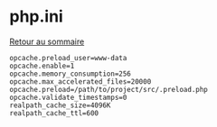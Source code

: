 # php.ini

[Retour au sommaire](index.md)

```
opcache.preload_user=www-data
opcache.enable=1
opcache.memory_consumption=256
opcache.max_accelerated_files=20000
opcache.preload=/path/to/project/src/.preload.php
opcache.validate_timestamps=0
realpath_cache_size=4096K
realpath_cache_ttl=600
```
